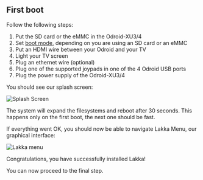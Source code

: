 ## First boot

Follow the following steps:

1.  Put the SD card or the eMMC in the Odroid-XU3/4
2.  Set [boot mode](http://odroid.com/dokuwiki/doku.php?id=en:xu3_bootmode_configuration), depending on you are using an SD card or an eMMC
3.  Put an HDMI wire between your Odroid and your TV
4.  Light your TV screen
5.  Plug an ethernet wire (optional)
6.  Plug one of the supported joypads in one of the 4 Odroid USB ports
7.  Plug the power supply of the Odroid-XU3/4

You should see our splash screen:

![Splash Screen](/images/splash.png)

The system will expand the filesystems and reboot after 30 seconds. This happens only on the first boot, the next one should be fast.

If everything went OK, you should now be able to navigate Lakka Menu, our graphical interface:

![Lakka menu](/images/lakkamenu.png)

Congratulations, you have successfully installed Lakka!

You can now proceed to the final step.
